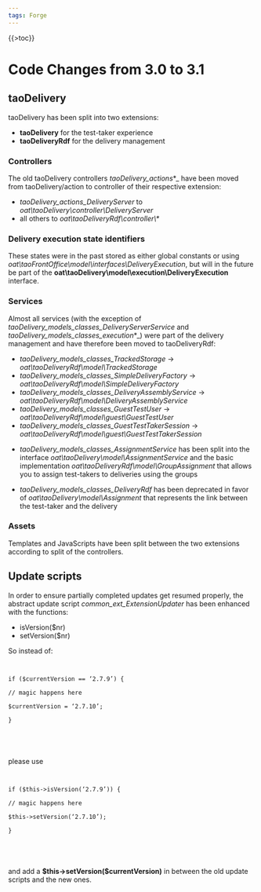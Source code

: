 ```yaml
---
tags: Forge
---
```


{{\>toc}}

Code Changes from 3.0 to 3.1
============================

taoDelivery
-----------

taoDelivery has been split into two extensions:

-   **taoDelivery** for the test-taker experience
-   **taoDeliveryRdf** for the delivery management

### Controllers

The old taoDelivery controllers *taoDelivery\_actions*\*\_ have been moved from taoDelivery/action to controller of their respective extension:

-   *taoDelivery\_actions\_DeliveryServer* to *oat\\taoDelivery\\controller\\DeliveryServer*
-   all others to *oat\\taoDeliveryRdf\\controller\\\**

### Delivery execution state identifiers

These states were in the past stored as either global constants or using *oat\\taoFrontOffice\\model\\interfaces\\DeliveryExecution*, but will in the future be part of the **oat\\taoDelivery\\model\\execution\\DeliveryExecution** interface.

### Services

Almost all services (with the exception of *taoDelivery\_models\_classes\_DeliveryServerService* and *taoDelivery\_models\_classes\_execution*\*\_) were part of the delivery management and have therefore been moved to taoDeliveryRdf:

-   *taoDelivery\_models\_classes\_TrackedStorage* -\> *oat\\taoDeliveryRdf\\model\\TrackedStorage*
-   *taoDelivery\_models\_classes\_SimpleDeliveryFactory* -\> *oat\\taoDeliveryRdf\\model\\SimpleDeliveryFactory*
-   *taoDelivery\_models\_classes\_DeliveryAssemblyService* -\> *oat\\taoDeliveryRdf\\model\\DeliveryAssemblyService*
-   *taoDelivery\_models\_classes\_GuestTestUser* -\> *oat\\taoDeliveryRdf\\model\\guest\\GuestTestUser*
-   *taoDelivery\_models\_classes\_GuestTestTakerSession* -\> *oat\\taoDeliveryRdf\\model\\guest\\GuestTestTakerSession*

<!-- -->

-   *taoDelivery\_models\_classes\_AssignmentService* has been split into the interface *oat\\taoDelivery\\model\\AssignmentService* and the basic implementation *oat\\taoDeliveryRdf\\model\\GroupAssignment* that allows you to assign test-takers to deliveries using the groups

<!-- -->

-   *taoDelivery\_models\_classes\_DeliveryRdf* has been deprecated in favor of *oat\\taoDelivery\\model\\Assignment* that represents the link between the test-taker and the delivery

### Assets

Templates and JavaScripts have been split between the two extensions according to split of the controllers.

Update scripts
--------------

In order to ensure partially completed updates get resumed properly, the abstract update script *common\_ext\_ExtensionUpdater* has been enhanced with the functions:

-   isVersion(\$nr)
-   setVersion(\$nr)

So instead of:

<code style="php"><pre>\
if (\$currentVersion == ‘2.7.9’) {\
 // magic happens here\
 \$currentVersion = ‘2.7.10’;\
}

</pre>
</code>

please use

<code style="php"><pre>\
if (\$this-\>isVersion(‘2.7.9’)) {\
 // magic happens here\
 \$this-\>setVersion(‘2.7.10’);\
}

</pre>
</code>

and add a **\$this-\>setVersion(\$currentVersion)** in between the old update scripts and the new ones.

